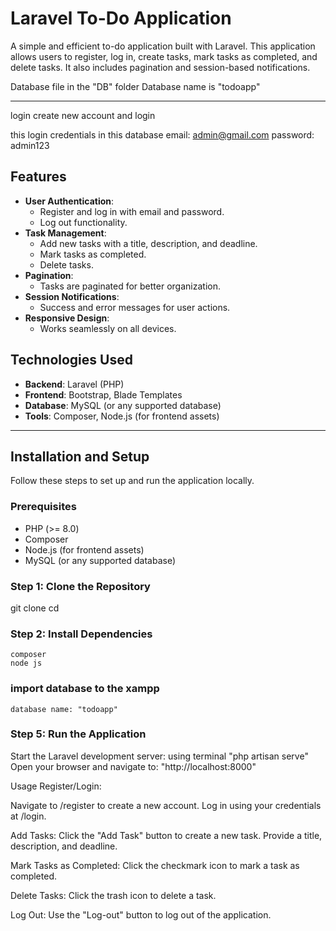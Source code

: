 # Laravel To-Do Application

A simple and efficient to-do application built with Laravel. This application allows users to register, log in, create tasks, mark tasks as completed, and delete tasks. It also includes pagination and session-based notifications.

Database file in the "DB" folder Database name is "todoapp"

---------------------------------------
login
create new account and login

this login credentials in this database 
email: admin@gmail.com
password: admin123

## Features

- **User Authentication**:
  - Register and log in with email and password.
  - Log out functionality.
- **Task Management**:
  - Add new tasks with a title, description, and deadline.
  - Mark tasks as completed.
  - Delete tasks.
- **Pagination**:
  - Tasks are paginated for better organization.
- **Session Notifications**:
  - Success and error messages for user actions.
- **Responsive Design**:
  - Works seamlessly on all devices.

## Technologies Used

- **Backend**: Laravel (PHP)
- **Frontend**: Bootstrap, Blade Templates
- **Database**: MySQL (or any supported database)
- **Tools**: Composer, Node.js (for frontend assets)

---

## Installation and Setup

Follow these steps to set up and run the application locally.

### Prerequisites

- PHP (>= 8.0)
- Composer
- Node.js (for frontend assets)
- MySQL (or any supported database)

### Step 1: Clone the Repository

git clone <repository-url>
cd <project-folder>

### Step 2: Install Dependencies

    composer 
    node js

### import database to the xampp

    database name: "todoapp"


### Step 5: Run the Application

Start the Laravel development server:
using terminal
    "php artisan serve"
Open your browser and navigate to:
    "http://localhost:8000"


Usage
Register/Login:

Navigate to /register to create a new account.
    Log in using your credentials at /login.

Add Tasks:
Click the "Add Task" button to create a new task.
    Provide a title, description, and deadline.

Mark Tasks as Completed:
    Click the checkmark icon to mark a task as completed.


Delete Tasks:
    Click the trash icon to delete a task.

Log Out:
    Use the "Log-out" button to log out of the application.
